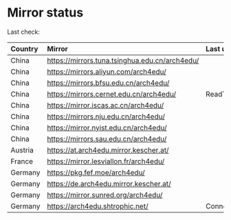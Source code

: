 <script src="./time.js"></script>
# Mirror status
Last check: <script type="text/javascript">localize(1760426664.6191096);</script>

|Country|Mirror|Last update|
|:------|:-----|:----------|
|China|https://mirrors.tuna.tsinghua.edu.cn/arch4edu/|<script type="text/javascript">localize(1760381009);</script>|
|China|https://mirrors.aliyun.com/arch4edu/|<script type="text/javascript">localize(1760381009);</script>|
|China|https://mirrors.bfsu.edu.cn/arch4edu/|<script type="text/javascript">localize(1760381009);</script>|
|China|https://mirrors.cernet.edu.cn/arch4edu/|ReadTimeout|
|China|https://mirror.iscas.ac.cn/arch4edu/|<script type="text/javascript">localize(1760381009);</script>|
|China|https://mirrors.nju.edu.cn/arch4edu/|<script type="text/javascript">localize(1760381009);</script>|
|China|https://mirror.nyist.edu.cn/arch4edu/|<script type="text/javascript">localize(1760381009);</script>|
|China|https://mirrors.sau.edu.cn/arch4edu/|<script type="text/javascript">localize(1756795646);</script>|
|Austria|https://at.arch4edu.mirror.kescher.at/|<script type="text/javascript">localize(1760381009);</script>|
|France|https://mirror.lesviallon.fr/arch4edu/|<script type="text/javascript">localize(1760381009);</script>|
|Germany|https://pkg.fef.moe/arch4edu/|<script type="text/javascript">localize(1760381009);</script>|
|Germany|https://de.arch4edu.mirror.kescher.at/|<script type="text/javascript">localize(1760381009);</script>|
|Germany|https://mirror.sunred.org/arch4edu/|<script type="text/javascript">localize(1760381009);</script>|
|Germany|https://arch4edu.shtrophic.net/|ConnectionError|

<script src="./tablefilter/tablefilter.js"></script>
<script src="./table.js"></script>